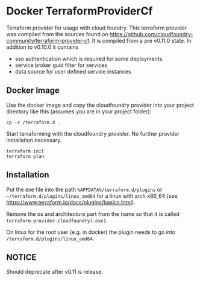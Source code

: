 # Docker TerraformProviderCf

Terraform provider for usage with cloud foundry.
This terraform provider was compiled from the sources found on https://github.com/cloudfoundry-community/terraform-provider-cf.
It is compiled from a pre v0.11.0 state.
In addition to v0.10.0 it contains

- sso authentication which is required for some deployments.
- service broker guid filter for services
- data source for user defined service instances

## Docker Image

Use the docker image and copy the cloudfoundry provider into your project directory like this (assumes you are in your project folder):

```
cp -r /terraform.d .
```

Start terraforming with the cloudfoundry provider. No further provider installation necessary.

```
terraform init
terraform plan
```

## Installation

Put the exe file into the path `%APPDATA%/terraform.d/plugins` or `~/terraform.d/plugins/linux_amd64` for a linux with arch x86_64 (see https://www.terraform.io/docs/plugins/basics.html).

Remove the os and architecture part from the name so that it is called `terraform-provider-cloudfoundry(.exe)`.

On linux for the root user (e.g. in docker) the plugin needs to go into `/terraform.d/plugins/linux_amd64`.

## NOTICE

Should deprecate after v0.11 is release.